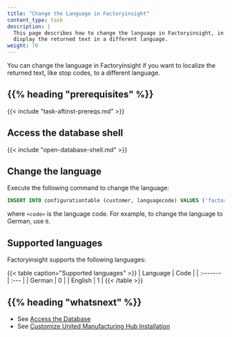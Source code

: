 ```yaml
---
title: "Change the Language in Factoryinsight"
content_type: task
description: |
  This page describes how to change the language in Factoryinsight, in order to
  display the returned text in a different language.
weight: 70
---
```


<!-- overview -->

You can change the language in Factoryinsight if you want to localize the returned
text, like stop codes, to a different language.

## {{% heading "prerequisites" %}}

{{< include "task-aftinst-prereqs.md" >}}

<!-- steps -->

## Access the database shell

{{< include "open-database-shell.md" >}}

## Change the language

Execute the following command to change the language:

```sql
INSERT INTO configurationtable (customer, languagecode) VALUES ('factoryinsight', <code>) ON CONFLICT(customer) DO UPDATE SET languagecode=<code>;
```

 where `<code>` is the language code. For example, to change the language to
 German, use `0`.

<!-- discussion -->
## Supported languages

Factoryinsight supports the following languages:

{{< table caption="Supported languages" >}}
| Language | Code |
| :------- | :--- |
| German   | 0    |
| English  | 1    |
{{< /table >}}

<!-- Optional section; add links to information related to this topic. -->
## {{% heading "whatsnext" %}}

- See [Access the Database](/docs/production-guide/administration/access-database)
- See [Customize United Manufacturing Hub Installation](/docs/production-guide/administration/customize-umh-installation)
